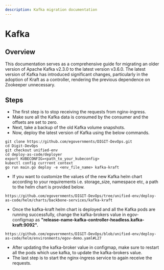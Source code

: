 ```yaml
---
description: Kafka migration documentation
---
```


# Kafka

## Overview

This documentation serves as a comprehensive guide for migrating an older version of Apache Kafka v2.3.0 to the latest version v3.6.0. The latest version of Kafka has introduced significant changes, particularly in the adoption of Kraft as a controller, rendering the previous dependence on Zookeeper unnecessary.

## Steps

* The first step is to stop receiving the requests from nginx-ingress.
* Make sure all the Kafka data is consumed by the consumer and the offsets are set to zero.
* Next, take a backup of the old Kafka volume snapshots.
* Now, deploy the latest version of Kafka using the below commands.

```
git clone https://github.com/egovernments/DIGIT-DevOps.git
cd Digit-DevOps
git checkout unified-env
cd deploy-as-code/deployer
export KUBECONFIG=<path_to_your_kubeconfig>
kubectl config currrent context
go run main.go deploy -e <env_file_name> kafka-kraft 
```

* If you want to customize the values of the new Kafka helm chart according to your requirements i.e. storage\_size, namespace etc, a path to the helm chart is provided below.

```
https://github.com/egovernments/DIGIT-DevOps/tree/unified-env/deploy-as-code/helm/charts/backbone-services/kafka-kraft
```

* Once the kafka-kraft helm chart is deployed and all the Kafka pods are running successfully, change the kafka-brokers value in egov-configmap as  **"release-name-kafka-controller-headless.kafka-kraft:9092".**

```
https://github.com/egovernments/DIGIT-DevOps/blob/unified-env/deploy-as-code/helm/environments/egov-demo.yaml#L27
```

* After updating the kafka-broker value in configmap, make sure to restart all the pods which use kafka, to update the kafka-brokers value.
* The last step is to start the nginx-ingress service to again receive the requests.
